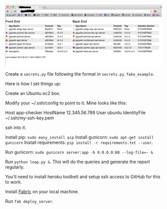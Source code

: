 ![Screenshot](/screenshot2.png?raw=true "Screenshot")

Create a `secrets.py` file following the format in `secrets.py.fake_example`.

Here is how I set things up:

Create an Ubuntu ec2 box.

Modify your ~/.ssh/config to point to it.  Mine looks like this:

Host app-checker
    HostName 12.345.56.789
    User ubuntu
    IdentityFile ~/.ssh/my-ssh-key.pem

ssh into it.

Install pip: `sudo easy_install pip`
Install gunicorn:  `sudo apt-get install gunicorn`
Install requirements: `pip install -r requirements.txt --user`.


Run gunicorn:
`sudo gunicorn server:app -b 0.0.0.0:80 --log-file=- &`

Run `python loop.py &`.  This will do the queries and generate the report regularly.

You'll need to install heroku toolbelt and setup ssh access to GitHub for this to work.


Install [Fabric](http://www.fabfile.org/) on your local machine.

Run `fab deploy_server`.

